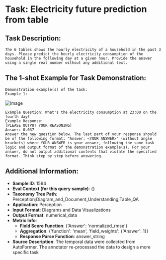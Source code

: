# Task: Electricity future prediction from table

## Task Description:

```
The 6 tables shows the hourly electricity of a household in the past 3 days. Please predict the hourly electricity consumption of the household in the following day at a given hour. Provide the answer using a single real number without any additional text.
```

## The 1-shot Example for Task Demonstration:

```
Demonstration example(s) of the task:
Example 1:
```

![Image](table_0_time_23_00_0.037.png)

```
Example Question: What's the electricity consumption at 23:00 on the fourth day?
Example Response:
[PLEASE OUTPUT YOUR REASONING]
Answer: 0.037
Answer the new question below. The last part of your response should be of the following format: "Answer: <YOUR ANSWER>" (without angle brackets) where YOUR ANSWER is your answer, following the same task logic and output format of the demonstration example(s). For your answer, do not output additional contents that violate the specified format. Think step by step before answering.
```

## Additional Information:

- **Sample ID**: 1594
- **Eval Context (for this query sample)**: {}
- **Taxonomy Tree Path**: Perception;Diagram_and_Document_Understanding;Table_QA
- **Application**: Perception
- **Input Format**: Diagrams and Data Visualizations
- **Output Format**: numerical_data
- **Metric Info**:
  - **Field Score Function**: {'Answer': 'normalized_rmse'}
  - **Aggregation**: {'function': 'mean', 'field_weights': {'Answer': 1}}
  - **Response Parse Function**: answer_string
- **Source Description**: The temporal data were collected from AutoFormer. The annotator re-processed the data to design a more specific task
